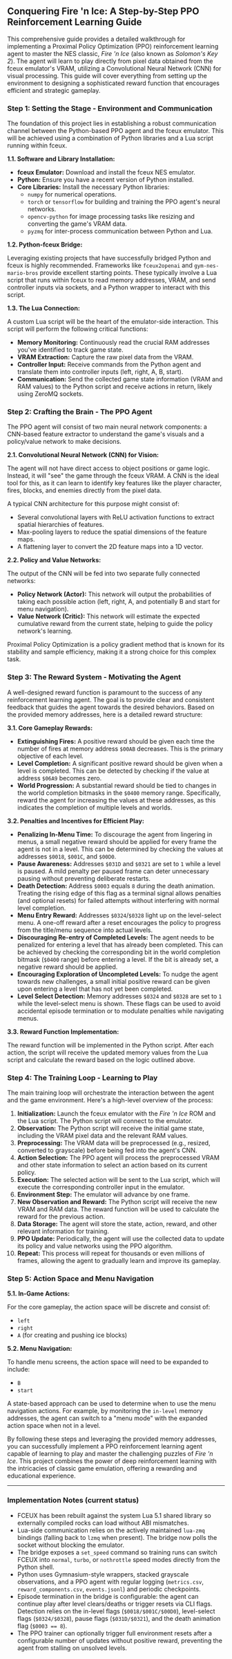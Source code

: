 ## Conquering Fire 'n Ice: A Step-by-Step PPO Reinforcement Learning Guide

This comprehensive guide provides a detailed walkthrough for implementing a Proximal Policy Optimization (PPO) reinforcement learning agent to master the NES classic, *Fire 'n Ice* (also known as *Solomon's Key 2*). The agent will learn to play directly from pixel data obtained from the fceux emulator's VRAM, utilizing a Convolutional Neural Network (CNN) for visual processing. This guide will cover everything from setting up the environment to designing a sophisticated reward function that encourages efficient and strategic gameplay.

### Step 1: Setting the Stage - Environment and Communication

The foundation of this project lies in establishing a robust communication channel between the Python-based PPO agent and the fceux emulator. This will be achieved using a combination of Python libraries and a Lua script running within fceux.

**1.1. Software and Library Installation:**

*   **fceux Emulator:** Download and install the fceux NES emulator.
*   **Python:** Ensure you have a recent version of Python installed.
*   **Core Libraries:** Install the necessary Python libraries:
    *   `numpy` for numerical operations.
    *   `torch` or `tensorflow` for building and training the PPO agent's neural networks.
    *   `opencv-python` for image processing tasks like resizing and converting the game's VRAM data.
    *   `pyzmq` for inter-process communication between Python and Lua.

**1.2. Python-fceux Bridge:**

Leveraging existing projects that have successfully bridged Python and fceux is highly recommended. Frameworks like `fceux2openai` and `gym-nes-mario-bros` provide excellent starting points. These typically involve a Lua script that runs within fceux to read memory addresses, VRAM, and send controller inputs via sockets, and a Python wrapper to interact with this script.

**1.3. The Lua Connection:**

A custom Lua script will be the heart of the emulator-side interaction. This script will perform the following critical functions:

*   **Memory Monitoring:** Continuously read the crucial RAM addresses you've identified to track game state.
*   **VRAM Extraction:** Capture the raw pixel data from the VRAM.
*   **Controller Input:** Receive commands from the Python agent and translate them into controller inputs (left, right, A, B, start).
*   **Communication:** Send the collected game state information (VRAM and RAM values) to the Python script and receive actions in return, likely using ZeroMQ sockets.

### Step 2: Crafting the Brain - The PPO Agent

The PPO agent will consist of two main neural network components: a CNN-based feature extractor to understand the game's visuals and a policy/value network to make decisions.

**2.1. Convolutional Neural Network (CNN) for Vision:**

The agent will not have direct access to object positions or game logic. Instead, it will "see" the game through the fceux VRAM. A CNN is the ideal tool for this, as it can learn to identify key features like the player character, fires, blocks, and enemies directly from the pixel data.

A typical CNN architecture for this purpose might consist of:

*   Several convolutional layers with ReLU activation functions to extract spatial hierarchies of features.
*   Max-pooling layers to reduce the spatial dimensions of the feature maps.
*   A flattening layer to convert the 2D feature maps into a 1D vector.

**2.2. Policy and Value Networks:**

The output of the CNN will be fed into two separate fully connected networks:

*   **Policy Network (Actor):** This network will output the probabilities of taking each possible action (left, right, A, and potentially B and start for menu navigation).
*   **Value Network (Critic):** This network will estimate the expected cumulative reward from the current state, helping to guide the policy network's learning.

Proximal Policy Optimization is a policy gradient method that is known for its stability and sample efficiency, making it a strong choice for this complex task.

### Step 3: The Reward System - Motivating the Agent

A well-designed reward function is paramount to the success of any reinforcement learning agent. The goal is to provide clear and consistent feedback that guides the agent towards the desired behaviors. Based on the provided memory addresses, here is a detailed reward structure:

**3.1. Core Gameplay Rewards:**

*   **Extinguishing Fires:** A positive reward should be given each time the number of fires at memory address `$00AB` decreases. This is the primary objective of each level.
*   **Level Completion:** A significant positive reward should be given when a level is completed. This can be detected by checking if the value at address `$06A9` becomes zero.
*   **World Progression:** A substantial reward should be tied to changes in the world completion bitmasks in the `$0400` memory range. Specifically, reward the agent for increasing the values at these addresses, as this indicates the completion of multiple levels and worlds.

**3.2. Penalties and Incentives for Efficient Play:**

*   **Penalizing In-Menu Time:** To discourage the agent from lingering in menus, a small negative reward should be applied for every frame the agent is not in a level. This can be determined by checking the values at addresses `$0018`, `$001C`, and `$00D0`.
*   **Pause Awareness:** Addresses `$031D` and `$0321` are set to `1` while a level is paused. A mild penalty per paused frame can deter unnecessary pausing without preventing deliberate restarts.
*   **Death Detection:** Address `$0003` equals `8` during the death animation. Treating the rising edge of this flag as a terminal signal allows penalties (and optional resets) for failed attempts without interfering with normal level completion.
*   **Menu Entry Reward:** Addresses `$0324`/`$0328` light up on the level-select menu. A one-off reward after a reset encourages the policy to progress from the title/menu sequence into actual levels.
*   **Discouraging Re-entry of Completed Levels:** The agent needs to be penalized for entering a level that has already been completed. This can be achieved by checking the corresponding bit in the world completion bitmask (`$0400` range) before entering a level. If the bit is already set, a negative reward should be applied.
*   **Encouraging Exploration of Uncompleted Levels:** To nudge the agent towards new challenges, a small initial positive reward can be given upon entering a level that has not yet been completed.
*   **Level Select Detection:** Memory addresses `$0324` and `$0328` are set to `1` while the level-select menu is shown. These flags can be used to avoid accidental episode termination or to modulate penalties while navigating menus.

**3.3. Reward Function Implementation:**

The reward function will be implemented in the Python script. After each action, the script will receive the updated memory values from the Lua script and calculate the reward based on the logic outlined above.

### Step 4: The Training Loop - Learning to Play

The main training loop will orchestrate the interaction between the agent and the game environment. Here's a high-level overview of the process:

1.  **Initialization:** Launch the fceux emulator with the *Fire 'n Ice* ROM and the Lua script. The Python script will connect to the emulator.
2.  **Observation:** The Python script will receive the initial game state, including the VRAM pixel data and the relevant RAM values.
3.  **Preprocessing:** The VRAM data will be preprocessed (e.g., resized, converted to grayscale) before being fed into the agent's CNN.
4.  **Action Selection:** The PPO agent will process the preprocessed VRAM and other state information to select an action based on its current policy.
5.  **Execution:** The selected action will be sent to the Lua script, which will execute the corresponding controller input in the emulator.
6.  **Environment Step:** The emulator will advance by one frame.
7.  **New Observation and Reward:** The Python script will receive the new VRAM and RAM data. The reward function will be used to calculate the reward for the previous action.
8.  **Data Storage:** The agent will store the state, action, reward, and other relevant information for training.
9.  **PPO Update:** Periodically, the agent will use the collected data to update its policy and value networks using the PPO algorithm.
10. **Repeat:** This process will repeat for thousands or even millions of frames, allowing the agent to gradually learn and improve its gameplay.

### Step 5: Action Space and Menu Navigation

**5.1. In-Game Actions:**

For the core gameplay, the action space will be discrete and consist of:

*   `left`
*   `right`
*   `A` (for creating and pushing ice blocks)

**5.2. Menu Navigation:**

To handle menu screens, the action space will need to be expanded to include:

*   `B`
*   `start`

A state-based approach can be used to determine when to use the menu navigation actions. For example, by monitoring the `in-level` memory addresses, the agent can switch to a "menu mode" with the expanded action space when not in a level.

By following these steps and leveraging the provided memory addresses, you can successfully implement a PPO reinforcement learning agent capable of learning to play and master the challenging puzzles of *Fire 'n Ice*. This project combines the power of deep reinforcement learning with the intricacies of classic game emulation, offering a rewarding and educational experience.

---

### Implementation Notes (current status)

* FCEUX has been rebuilt against the system Lua 5.1 shared library so externally compiled rocks can load without ABI mismatches.
* Lua-side communication relies on the actively maintained `lua-zmq` bindings (falling back to `lzmq` when present). The bridge now polls the socket without blocking the emulator.
* The bridge exposes a `set_speed` command so training runs can switch FCEUX into `normal`, `turbo`, or `nothrottle` speed modes directly from the Python shell.
* Python uses Gymnasium-style wrappers, stacked grayscale observations, and a PPO agent with regular logging (`metrics.csv`, `reward_components.csv`, `events.jsonl`) and periodic checkpoints.
* Episode termination in the bridge is configurable: the agent can continue play after level clears/deaths or trigger resets via CLI flags. Detection relies on the in-level flags (`$0018/$001C/$00D0`), level-select flags (`$0324/$0328`), pause flags (`$031D/$0321`), and the death animation flag (`$0003 == 8`).
* The PPO trainer can optionally trigger full environment resets after a configurable number of updates without positive reward, preventing the agent from stalling on unsolved levels.

